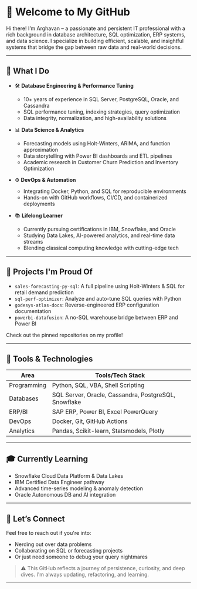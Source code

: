 # 👋 Welcome to My GitHub

Hi there! I’m Arghavan – a passionate and persistent IT professional with a rich background in database architecture, SQL optimization, ERP systems, and data science. I specialize in building efficient, scalable, and insightful systems that bridge the gap between raw data and real-world decisions.

---

## 🚀 What I Do

- 🛠 **Database Engineering & Performance Tuning**
  - 10+ years of experience in SQL Server, PostgreSQL, Oracle, and Cassandra
  - SQL performance tuning, indexing strategies, query optimization
  - Data integrity, normalization, and high-availability solutions

- 📊 **Data Science & Analytics**
  - Forecasting models using Holt-Winters, ARIMA, and function approximation
  - Data storytelling with Power BI dashboards and ETL pipelines
  - Academic research in Customer Churn Prediction and Inventory Optimization

- ⚙️ **DevOps & Automation**
  - Integrating Docker, Python, and SQL for reproducible environments
  - Hands-on with GitHub workflows, CI/CD, and containerized deployments

- 📚 **Lifelong Learner**
  - Currently pursuing certifications in IBM, Snowflake, and Oracle
  - Studying Data Lakes, AI-powered analytics, and real-time data streams
  - Blending classical computing knowledge with cutting-edge tech

---

## 🧠 Projects I'm Proud Of

- `sales-forecasting-py-sql`: A full pipeline using Holt-Winters & SQL for retail demand prediction
- `sql-perf-optimizer`: Analyze and auto-tune SQL queries with Python
- `godesys-atlas-docs`: Reverse-engineered ERP configuration documentation
- `powerbi-datafusion`: A no-SQL warehouse bridge between ERP and Power BI

Check out the pinned repositories on my profile!

---

## 🔧 Tools & Technologies

| Area           | Tools/Tech Stack                                     |
|----------------|------------------------------------------------------|
| Programming    | Python, SQL, VBA, Shell Scripting                    |
| Databases      | SQL Server, Oracle, Cassandra, PostgreSQL, Snowflake|
| ERP/BI         | SAP ERP, Power BI, Excel PowerQuery             |
| DevOps         | Docker, Git, GitHub Actions                         |
| Analytics      | Pandas, Scikit-learn, Statsmodels, Plotly           |

---

## 🎓 Currently Learning

- Snowflake Cloud Data Platform & Data Lakes
- IBM Certified Data Engineer pathway
- Advanced time-series modeling & anomaly detection
- Oracle Autonomous DB and AI integration

---

## 🤝 Let’s Connect

Feel free to reach out if you're into:
- Nerding out over data problems
- Collaborating on SQL or forecasting projects
- Or just need someone to debug your query nightmares

> ⚠️ This GitHub reflects a journey of persistence, curiosity, and deep dives. I'm always updating, refactoring, and learning.

---



